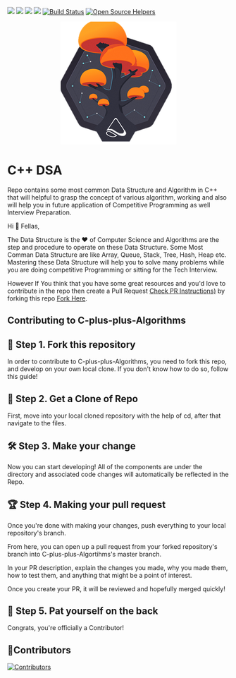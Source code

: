 ![](https://img.shields.io/badge/%F0%9F%92%96-Open%20Source-orange)
![](https://img.shields.io/github/issues/codewithdev/Cpp-Nuts-DSA) 
![](https://img.shields.io/github/forks/codewithdev/Cpp-Nuts-DSA)
![](https://img.shields.io/github/stars/codewithdev/Cpp-Nuts-DSA)
[![Build Status](https://travis-ci.com/codewithdev/experts-training-codewithdev.svg?token=Hsq8s2GFy5xABB5qeM17&branch=master)](https://travis-ci.com/codewithdev/experts-training-codewithdev)
[![Open Source Helpers](https://www.codetriage.com/codewithdev/c-plus-plus-algorithms/badges/users.svg)](https://www.codetriage.com/codewithdev/c-plus-plus-algorithms)

<p align="center">
 <img src=./mobxtree.png>
 </p>

# C++ DSA 
Repo contains some most common Data Structure and Algorithm in C++ that will helpful to grasp the concept of various algorithm, working and also will help you in future application of Competitive Programming as well Interview Preparation.


 Hi :wave:
Fellas,

The Data Structure is the :heart: of Computer Science and Algorithms are the step and procedure to operate on these Data Structure.
Some Most Comman Data Structure are like Array, Queue, Stack, Tree, Hash, Heap etc. Mastering these Data Structure will help you to solve many problems while you are doing competitive Programming or sitting for the Tech Interview. 


However If You think that you have some great resources and you'd love to contribute in the repo then create a Pull Request [Check PR Instructions)](https://github.com/codewithdev/C-plus-plus-Algorithms/blob/master/CONTRIBUTING.md) by forking this repo [Fork Here](https://github.com/codewithdev/C-plus-plus-Algorithms).

## Contributing to C-plus-plus-Algorithms

## 🍴 Step 1. Fork this repository
In order to contribute to C-plus-plus-Algorithms, you need to fork this repo, and develop on your own local clone.
If you don't know how to do so, follow this guide!

## 📖 Step 2. Get a Clone of Repo 
First, move into your local cloned repository with the help of cd, after that navigate to the files.

## 🛠 Step 3. Make your change
Now you can start developing! All of the components are under the directory and associated code changes will automatically be reflected in the Repo.


## 🏆 Step 4. Making your pull request
Once you're done with making your changes, push everything to your local repository's branch.

From here, you can open up a pull request from your forked repository's branch into C-plus-plus-Algortihms's master branch.

In your PR description, explain the changes you made, why you made them, how to test them, and anything that might be a point of interest.

Once you create your PR, it will be reviewed and hopefully merged quickly!

## 🥂 Step 5. Pat yourself on the back
Congrats, you're officially a Contributor!

 
 ## 🎉Contributors
 
 [![Contributors](https://contrib.rocks/image?repo=codewithdev/C-plus-plus-Algorithms)](https://github.com/codewithdev/C-plus-plus-Algorithms/graphs/contributors)


